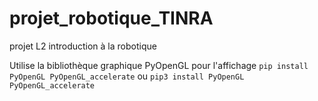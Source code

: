 # projet_robotique_TINRA
projet L2 introduction à la robotique

Utilise la bibliothèque graphique PyOpenGL pour l'affichage
``pip install PyOpenGL PyOpenGL_accelerate``
ou
``pip3 install PyOpenGL PyOpenGL_accelerate``
